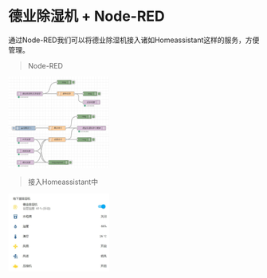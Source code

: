 # 德业除湿机 + Node-RED

通过Node-RED我们可以将德业除湿机接入诸如Homeassistant这样的服务，方便管理。

> Node-RED   
<img src="https://github.com/kejinlu/deye-nodered/blob/main/assets/deye-nodered.jpg?raw=true" width="40%">

> 接入Homeassistant中   
<img src="https://github.com/kejinlu/deye-nodered/blob/main/assets/deye-ha.jpg?raw=true" width="40%">



